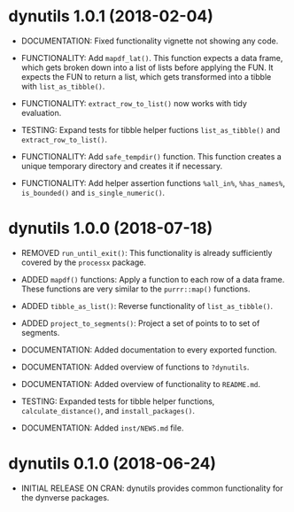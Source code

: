 # dynutils 1.0.1 (2018-02-04)

 * DOCUMENTATION: Fixed functionality vignette not showing any code.

 * FUNCTIONALITY: Add `mapdf_lat()`. This function expects a data frame,
   which gets broken down into a list of lists before applying the FUN.
   It expects the FUN to return a list, which gets transformed into a tibble
   with `list_as_tibble()`.

 * FUNCTIONALITY: `extract_row_to_list()` now works with tidy evaluation.

 * TESTING: Expand tests for tibble helper fuctions `list_as_tibble()` and
   `extract_row_to_list()`.

 * FUNCTIONALITY: Add `safe_tempdir()` function. This function creates a
   unique temporary directory and creates it if necessary.
   
 * FUNCTIONALITY: Add helper assertion functions 
   `%all_in%`, `%has_names%`, `is_bounded()` and `is_single_numeric()`.
 
# dynutils 1.0.0 (2018-07-18)
 
 * REMOVED `run_until_exit()`: This functionality is already 
   sufficiently covered by the `processx` package.
   
 * ADDED `mapdf()` functions: Apply a function to each row of a data frame.
   These functions are very similar to the `purrr::map()` functions.
 
 * ADDED `tibble_as_list()`: Reverse functionality of `list_as_tibble()`.
 
 * ADDED `project_to_segments()`: Project a set of points to to set of segments.
 
 * DOCUMENTATION: Added documentation to every exported function.
 
 * DOCUMENTATION: Added overview of functions to `?dynutils`.
 
 * DOCUMENTATION: Added overview of functionality to `README.md`.
 
 * TESTING: Expanded tests for tibble helper functions,
   `calculate_distance()`, and `install_packages()`.
   
 * DOCUMENTATION: Added `inst/NEWS.md` file.
 
# dynutils 0.1.0 (2018-06-24)

 * INITIAL RELEASE ON CRAN: 
   dynutils provides common functionality for the dynverse packages.
